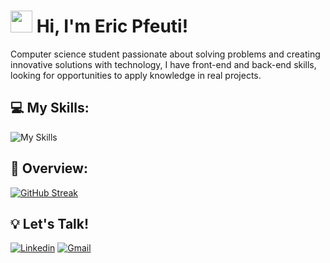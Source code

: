 # <img src="https://raw.githubusercontent.com/nixin72/nixin72/master/wave.gif" style="width:35px;"> Hi, I'm Eric Pfeuti! 

Computer science student passionate about solving problems and creating innovative solutions with technology, I have front-end and back-end skills, looking for opportunities to apply knowledge in real projects.

## 💻 My Skills:

![My Skills](https://go-skill-icons.vercel.app/api/icons?i=html,css,javascript,nodejs,python,pygame,mongodb,sqlserver,photoshop,figma,=true)

## 🌌 Overview:

[![GitHub Streak](https://streak-stats.demolab.com/?user=ericpfeuti&theme=highcontrast)](https://git.io/streak-stats)

## 💡 Let's Talk!

[![Linkedin](https://img.shields.io/badge/LinkedIn-0077B5?style=for-the-badge&logo=linkedin&logoColor=white)](https://www.linkedin.com/in/eric-pfeuti-b481142a8/)
[![Gmail](https://img.shields.io/static/v1?message=Gmail&logo=gmail&label=&color=D14836&logoColor=white&labelColor=&style=for-the-badge)](mailto:eric.pfeuti2007@gmail.com)

